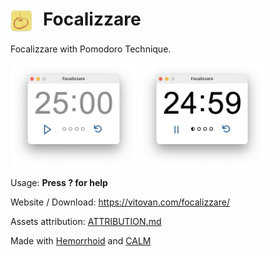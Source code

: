 # <img style="vertical-align:middle;margin-right:10px;width:1.26em;" alt="Focalizzare" src="./images/icon-head.png"> Focalizzare

Focalizzare with Pomodoro Technique.

<img width="40%" alt="Focalizzare Paused" src="./images/25-minutes.png"> <img width="40%" alt="Focalizzare Running" src="./images/24-minutes.png">

Usage: **Press ? for help**



Website / Download: https://vitovan.com/focalizzare/

Assets attribution: [ATTRIBUTION.md](assets/ATTRIBUTION.md)



Made with [Hemorrhoid](https://vitovan.com/jack.html) and [CALM](https://github.com/VitoVan/calm)

